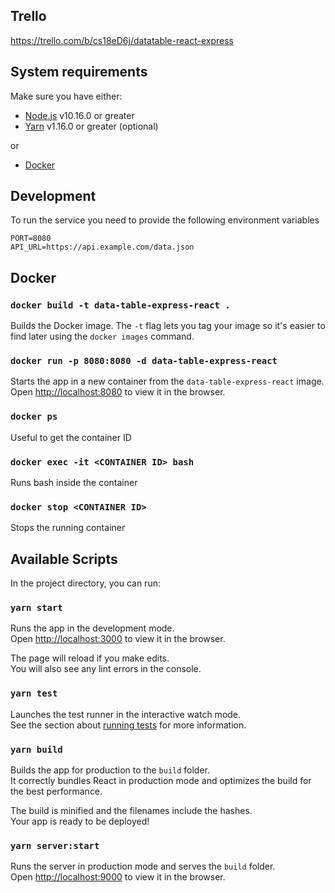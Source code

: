 ## Trello

https://trello.com/b/cs18eD6j/datatable-react-express

## System requirements

Make sure you have either:

- [Node.js](https://nodejs.org/) v10.16.0 or greater
- [Yarn](https://yarnpkg.com/) v1.16.0 or greater (optional)

or

- [Docker](https://docs.docker.com/install/)

## Development

To run the service you need to provide the following environment variables

```
PORT=8080
API_URL=https://api.example.com/data.json
```

## Docker

### `docker build -t data-table-express-react .`

Builds the Docker image. The `-t` flag lets you tag your image so it's easier to find later using the `docker images` command.

### `docker run -p 8080:8080 -d data-table-express-react`

Starts the app in a new container from the `data-table-express-react` image.<br>
Open [http://localhost:8080](http://localhost:8080) to view it in the browser.

### `docker ps`

Useful to get the container ID

### `docker exec -it <CONTAINER ID> bash`

Runs bash inside the container

### `docker stop <CONTAINER ID>`

Stops the running container

## Available Scripts

In the project directory, you can run:

### `yarn start`

Runs the app in the development mode.<br>
Open [http://localhost:3000](http://localhost:3000) to view it in the browser.

The page will reload if you make edits.<br>
You will also see any lint errors in the console.

### `yarn test`

Launches the test runner in the interactive watch mode.<br>
See the section about [running tests](https://facebook.github.io/create-react-app/docs/running-tests) for more information.

### `yarn build`

Builds the app for production to the `build` folder.<br>
It correctly bundles React in production mode and optimizes the build for the best performance.

The build is minified and the filenames include the hashes.<br>
Your app is ready to be deployed!

### `yarn server:start`

Runs the server in production mode and serves the `build` folder.<br>
Open [http://localhost:9000](http://localhost:9000) to view it in the browser.
